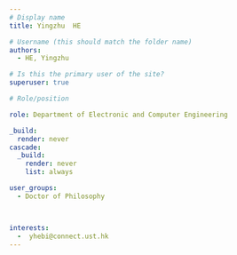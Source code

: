 ```yaml
---
# Display name
title: Yingzhu  HE

# Username (this should match the folder name)
authors:
  - HE, Yingzhu 

# Is this the primary user of the site?
superuser: true

# Role/position

role: Department of Electronic and Computer Engineering

_build:
  render: never
cascade:
  _build:
    render: never
    list: always

user_groups:
  - Doctor of Philosophy



interests:
  -  yhebi@connect.ust.hk
---
```

